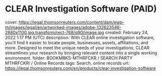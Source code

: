 # CLEAR Investigation Software (PAID)

cover: https://legal.thomsonreuters.com/content/dam/ewp-m/images/legal/en/artworked-images/adobe-132623546-2880x1100.jpg.transform/rect-768/q90/image.jpg
created: February 24, 2022 1:17 PM (UTC)
description: With CLEAR online investigation software, you’ll find it easier to locate people, businesses, assets, affiliations, and more. Designed to meet the unique needs of your investigations, CLEAR streamlines your research by bringing relevant content into a single working environment.
folder: BOOKMRKS-MTHRFCKR / SEARCH PARTY MTHRFCKR! / Online Records
tags: Search, online records
url: https://legal.thomsonreuters.com/en/products/clear-investigation-software